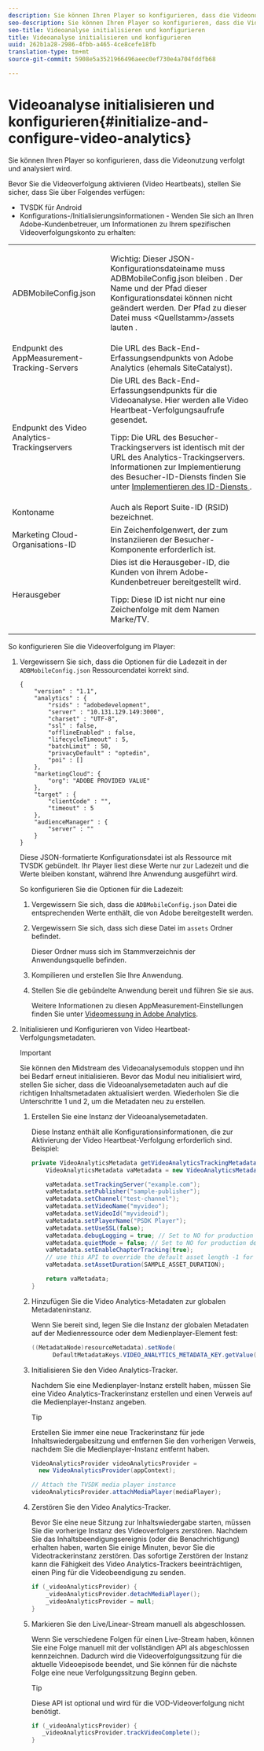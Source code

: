```yaml
---
description: Sie können Ihren Player so konfigurieren, dass die Videonutzung verfolgt und analysiert wird.
seo-description: Sie können Ihren Player so konfigurieren, dass die Videonutzung verfolgt und analysiert wird.
seo-title: Videoanalyse initialisieren und konfigurieren
title: Videoanalyse initialisieren und konfigurieren
uuid: 262b1a28-2986-4fbb-a465-4ce8cefe18fb
translation-type: tm+mt
source-git-commit: 5908e5a3521966496aeec0ef730e4a704fddfb68

---
```



# Videoanalyse initialisieren und konfigurieren{#initialize-and-configure-video-analytics}

Sie können Ihren Player so konfigurieren, dass die Videonutzung verfolgt und analysiert wird.

Bevor Sie die Videoverfolgung aktivieren (Video Heartbeats), stellen Sie sicher, dass Sie über Folgendes verfügen:

* TVSDK für Android
* Konfigurations-/Initialisierungsinformationen - Wenden Sie sich an Ihren Adobe-Kundenbetreuer, um Informationen zu Ihrem spezifischen Videoverfolgungskonto zu erhalten:

<table id="table_3565328ABBEE4605A92EAE1ADE5D6F84"> 
 <tbody> 
  <tr> 
   <td colname="col1"> <span class="filepath"> ADBMobileConfig.json </span> </td> 
   <td colname="col2"> <p>Wichtig:  Dieser JSON-Konfigurationsdateiname muss <span class="codeph"> ADBMobileConfig.json bleiben </span>. Der Name und der Pfad dieser Konfigurationsdatei können nicht geändert werden. Der Pfad zu dieser Datei muss <span class="codeph"> &lt;Quellstamm&gt;/assets lauten </span>. </p> </td> 
  </tr> 
  <tr> 
   <td colname="col1"> Endpunkt des AppMeasurement-Tracking-Servers </td> 
   <td colname="col2"> Die URL des Back-End-Erfassungsendpunkts von Adobe Analytics (ehemals SiteCatalyst). </td> 
  </tr> 
  <tr> 
   <td colname="col1"> Endpunkt des Video Analytics-Trackingservers </td> 
   <td colname="col2"> Die URL des Back-End-Erfassungsendpunkts für die Videoanalyse. Hier werden alle Video Heartbeat-Verfolgungsaufrufe gesendet. <p>Tipp:  Die URL des Besucher-Trackingservers ist identisch mit der URL des Analytics-Trackingservers. Informationen zur Implementierung des Besucher-ID-Diensts finden Sie unter <a href="https://marketing.adobe.com/resources/help/en_US/mcvid/mcvid-setup-target.html" format="html" scope="external"> Implementieren des ID-Diensts </a>. </p> </td> 
  </tr> 
  <tr> 
   <td colname="col1"> Kontoname </td> 
   <td colname="col2"> Auch als Report Suite-ID (RSID) bezeichnet. </td> 
  </tr> 
  <tr> 
   <td colname="col1"> Marketing Cloud-Organisations-ID </td> 
   <td colname="col2"> Ein Zeichenfolgenwert, der zum Instanziieren der Besucher-Komponente erforderlich ist. </td> 
  </tr> 
  <tr> 
   <td colname="col1"> Herausgeber </td> 
   <td colname="col2"> Dies ist die Herausgeber-ID, die Kunden von ihrem Adobe-Kundenbetreuer bereitgestellt wird. <p>Tipp:  Diese ID ist nicht nur eine Zeichenfolge mit dem Namen Marke/TV. </p> </td> 
  </tr> 
 </tbody> 
</table>

So konfigurieren Sie die Videoverfolgung im Player:

1. Vergewissern Sie sich, dass die Optionen für die Ladezeit in der `ADBMobileConfig.json` Ressourcendatei korrekt sind.

   ```
   { 
       "version" : "1.1", 
       "analytics" : { 
           "rsids" : "adobedevelopment", 
           "server" : "10.131.129.149:3000", 
           "charset" : "UTF-8", 
           "ssl" : false, 
           "offlineEnabled" : false, 
           "lifecycleTimeout" : 5, 
           "batchLimit" : 50, 
           "privacyDefault" : "optedin", 
           "poi" : [] 
       }, 
       "marketingCloud": { 
           "org": "ADOBE PROVIDED VALUE"  
       }, 
       "target" : { 
           "clientCode" : "", 
           "timeout" : 5 
       }, 
       "audienceManager" : { 
           "server" : "" 
       } 
   }
   ```

   Diese JSON-formatierte Konfigurationsdatei ist als Ressource mit TVSDK gebündelt. Ihr Player liest diese Werte nur zur Ladezeit und die Werte bleiben konstant, während Ihre Anwendung ausgeführt wird.

   So konfigurieren Sie die Optionen für die Ladezeit:

   1. Vergewissern Sie sich, dass die `ADBMobileConfig.json` Datei die entsprechenden Werte enthält, die von Adobe bereitgestellt werden.
   1. Vergewissern Sie sich, dass sich diese Datei im `assets` Ordner befindet.

      Dieser Ordner muss sich im Stammverzeichnis der Anwendungsquelle befinden.
   1. Kompilieren und erstellen Sie Ihre Anwendung.
   1. Stellen Sie die gebündelte Anwendung bereit und führen Sie sie aus.

      Weitere Informationen zu diesen AppMeasurement-Einstellungen finden Sie unter [Videomessung in Adobe Analytics](https://marketing.adobe.com/resources/help/en_US/sc/appmeasurement/video/).
1. Initialisieren und Konfigurieren von Video Heartbeat-Verfolgungsmetadaten.

   >[!IMPORTANT]
   >
   >Sie können den Midstream des Videoanalysemoduls stoppen und ihn bei Bedarf erneut initialisieren. Bevor das Modul neu initialisiert wird, stellen Sie sicher, dass die Videoanalysemetadaten auch auf die richtigen Inhaltsmetadaten aktualisiert werden. Wiederholen Sie die Unterschritte 1 und 2, um die Metadaten neu zu erstellen.

   1. Erstellen Sie eine Instanz der Videoanalysemetadaten.

      Diese Instanz enthält alle Konfigurationsinformationen, die zur Aktivierung der Video Heartbeat-Verfolgung erforderlich sind. Beispiel:

      ```java
      private VideoAnalyticsMetadata getVideoAnalyticsTrackingMetadata() { 
          VideoAnalyticsMetadata vaMetadata = new VideoAnalyticsMetadata(); 
      
          vaMetadata.setTrackingServer("example.com"); 
          vaMetadata.setPublisher("sample-publisher"); 
          vaMetadata.setChannel("test-channel"); 
          vaMetadata.setVideoName("myvideo"); 
          vaMetadata.setVideoId("myvideoid"); 
          vaMetadata.setPlayerName("PSDK Player"); 
          vaMetadata.setUseSSL(false); 
          vaMetadata.debugLogging = true; // Set to NO for production deployment. 
          vaMetadata.quietMode = false; // Set to NO for production deployment. 
          vaMetadata.setEnableChapterTracking(true); 
          // use this API to override the default asset length -1 for live streams 
          vaMetadata.setAssetDuration(SAMPLE_ASSET_DURATION); 
      
          return vaMetadata; 
      }
      ```

   1. Hinzufügen Sie die Video Analytics-Metadaten zur globalen Metadateninstanz.

      Wenn Sie bereit sind, legen Sie die Instanz der globalen Metadaten auf der Medienressource oder dem Medienplayer-Element fest:

      ```java
      ((MetadataNode)resourceMetadata).setNode( 
            DefaultMetadataKeys.VIDEO_ANALYTICS_METADATA_KEY.getValue(), vaMetadata);
      ```

   1. Initialisieren Sie den Video Analytics-Tracker.

      Nachdem Sie eine Medienplayer-Instanz erstellt haben, müssen Sie eine Video Analytics-Trackerinstanz erstellen und einen Verweis auf die Medienplayer-Instanz angeben.

      >[!TIP]
      >
      >Erstellen Sie immer eine neue Trackerinstanz für jede Inhaltswiedergabesitzung und entfernen Sie den vorherigen Verweis, nachdem Sie die Medienplayer-Instanz entfernt haben.

      ```java
      VideoAnalyticsProvider videoAnalyticsProvider =  
        new VideoAnalyticsProvider(appContext); 
      
      // Attach the TVSDK media player instance 
      videoAnalyticsProvider.attachMediaPlayer(mediaPlayer); 
      ```

   1. Zerstören Sie den Video Analytics-Tracker.

      Bevor Sie eine neue Sitzung zur Inhaltswiedergabe starten, müssen Sie die vorherige Instanz des Videoverfolgers zerstören. Nachdem Sie das Inhaltsbeendigungsereignis (oder die Benachrichtigung) erhalten haben, warten Sie einige Minuten, bevor Sie die Videotrackerinstanz zerstören. Das sofortige Zerstören der Instanz kann die Fähigkeit des Video Analytics-Trackers beeinträchtigen, einen Ping für die Videobeendigung zu senden.

      ```java
      if (_videoAnalyticsProvider) { 
          _videoAnalyticsProvider.detachMediaPlayer(); 
          _videoAnalyticsProvider = null; 
      }
      ```

   1. Markieren Sie den Live/Linear-Stream manuell als abgeschlossen.

      Wenn Sie verschiedene Folgen für einen Live-Stream haben, können Sie eine Folge manuell mit der vollständigen API als abgeschlossen kennzeichnen. Dadurch wird die Videoverfolgungssitzung für die aktuelle Videoepisode beendet, und Sie können für die nächste Folge eine neue Verfolgungssitzung Beginn geben.

      >[!TIP]
      >
      >Diese API ist optional und wird für die VOD-Videoverfolgung nicht benötigt.

      ```java
      if (_videoAnalyticsProvider) { 
         _videoAnalyticsProvider.trackVideoComplete();    
      }
      ```

